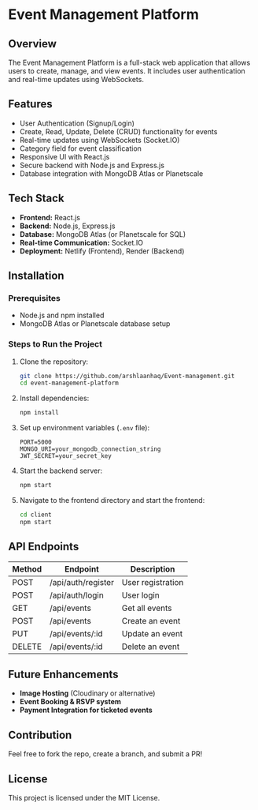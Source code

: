 # Event Management Platform

## Overview
The Event Management Platform is a full-stack web application that allows users to create, manage, and view events. It includes user authentication and real-time updates using WebSockets.

## Features
- User Authentication (Signup/Login)
- Create, Read, Update, Delete (CRUD) functionality for events
- Real-time updates using WebSockets (Socket.IO)
- Category field for event classification
- Responsive UI with React.js
- Secure backend with Node.js and Express.js
- Database integration with MongoDB Atlas or Planetscale

## Tech Stack
- **Frontend:** React.js
- **Backend:** Node.js, Express.js
- **Database:** MongoDB Atlas (or Planetscale for SQL)
- **Real-time Communication:** Socket.IO
- **Deployment:** Netlify (Frontend), Render (Backend)

## Installation
### Prerequisites
- Node.js and npm installed
- MongoDB Atlas or Planetscale database setup

### Steps to Run the Project
1. Clone the repository:
   ```bash
   git clone https://github.com/arshlaanhaq/Event-management.git
   cd event-management-platform
   ```
2. Install dependencies:
   ```bash
   npm install
   
   ```
3. Set up environment variables (`.env` file):
   ```env
   PORT=5000
   MONGO_URI=your_mongodb_connection_string
   JWT_SECRET=your_secret_key
   ```
4. Start the backend server:
   ```bash
   npm start
   ```
5. Navigate to the frontend directory and start the frontend:
   ```bash
   cd client
   npm start
   ```

## API Endpoints
| Method | Endpoint       | Description          |
|--------|---------------|----------------------|
| POST   | /api/auth/register | User registration  |
| POST   | /api/auth/login    | User login        |
| GET    | /api/events        | Get all events    |
| POST   | /api/events        | Create an event   |
| PUT    | /api/events/:id    | Update an event   |
| DELETE | /api/events/:id    | Delete an event   |

## Future Enhancements
- **Image Hosting** (Cloudinary or alternative)
- **Event Booking & RSVP system**
- **Payment Integration for ticketed events**

## Contribution
Feel free to fork the repo, create a branch, and submit a PR!

## License
This project is licensed under the MIT License.
